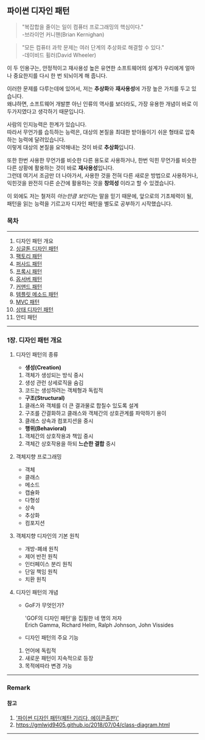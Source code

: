 ## 파이썬 디자인 패턴

> "복잡합을 줄이는 일이 컴퓨터 프로그래밍의 핵심이다."  
> -브라이언 커니핸(Brian Kernighan)

> "모든 컴퓨터 과학 문제는 여러 단계의 추상화로 해결할 수 있다."  
> -데이비드 휠러(David Wheeler)

이 두 인용구는, 안정적이고 재사용성 높은 유연한 소프트웨어의 설계가 우리에게 얼마나 중요한지를 다시 한 번 되뇌이게 해 줍니다.

이러한 문제를 다루는데에 있어서, 저는 **추상화**와 **재사용성**에 가장 높은 가치를 두고 있습니다.  
왜냐하면, 소프트웨어 개발뿐 아닌 인류의 역사를 보더라도, 가장 유용한 개념이 바로 이 두가지였다고 생각하기 때문입니다.

사람의 인지능력은 한계가 있습니다.  
따라서 무언가를 습득하는 능력은, 대상의 본질을 최대한 받아들이기 쉬운 형태로 압축하는 능력에 달려있습니다.  
이렇게 대상의 본질을 요약해내는 것이 바로 **추상화**입니다.

또한 한번 사용한 무언가를 비슷한 다른 용도로 사용하거나, 한번 익힌 무언가를 비슷한 다른 상황에 활용하는 것이 바로 **재사용성**입니다.  
그런데 여기서 조금만 더 나아가서, 사용한 것을 전혀 다른 새로운 방법으로 사용하거나, 익힌것을 완전히 다른 순간에 활용하는 것을 **창의성** 이라고 할 수 있겠습니다.

이 외에도 저는 철저히 *아는만큼 보인다*는 말을 믿기 때문에, 앞으로의 기초체력이 될, 패턴을 읽는 능력을 기르고자 디자인 패턴을 별도로 공부하기 시작했습니다.

### 목차

---

1. 디자인 패턴 개요
2. [싱글톤 디자인 패턴](https://github.com/HC-kang/Design_pattern_python/tree/master/02_singleton_pattern)
3. [팩토리 패턴](https://github.com/HC-kang/Design_pattern_python/tree/master/03_factory_pattern)
4. [퍼사드 패턴](https://github.com/HC-kang/Design_pattern_python/tree/master/04_facade_pattern)
5. [프록시 패턴](https://github.com/HC-kang/Design_pattern_python/tree/master/05_proxy_pattern)
6. [옵서버 패턴](https://github.com/HC-kang/Design_pattern_python/tree/master/06_observer_pattern)
7. [커맨드 패턴](https://github.com/HC-kang/Design_pattern_python/tree/master/07_command_pattern)
8. [템플릿 메소드 패턴](https://github.com/HC-kang/Design_pattern_python/tree/master/08_template_pattern)
9. [MVC 패턴](https://github.com/HC-kang/Design_pattern_python/tree/master/09_MVC_pattern)
10. [상태 디자인 패턴](https://github.com/HC-kang/Design_pattern_python/tree/master/10_state_pattern)
11. 안티 패턴

---

### 1장. 디자인 패턴 개요

1. 디자인 패턴의 종류

   - **생성(Creation)**

   1. 객체가 생성되는 방식 중시
   2. 생성 관런 상세로직을 숨김
   3. 코드는 생성하려는 객체형과 독립적

   - **구조(Structural)**

   1. 클래스와 객체를 더 큰 결과물로 합칠수 있도록 설계
   2. 구조를 간결화하고 클래스와 객체간의 상호관계를 파악하기 용이
   3. 클래스 상속과 컴포지션을 중시

   - **행위(Behavioral)**

   1. 객체간의 상호작용과 책임 중시
   2. 객체간 상호작용을 하되 **느슨한 결합** 중시

2. 객체지향 프로그래밍

   - 객체
   - 클래스
   - 메소드
   - 캡슐화
   - 다형성
   - 상속
   - 추상화
   - 컴포지션

3. 객체지향 디자인의 기본 원칙

   - 개방-폐쇄 원칙
   - 제어 반전 원칙
   - 인터페이스 분리 원칙
   - 단일 책임 원칙
   - 치환 원칙

4. 디자인 패턴의 개념

   - GoF가 무엇인가?

     'GOF의 디자인 패턴'을 집필한 네 명의 저자  
      Erich Gamma, Richard Helm, Ralph Johnson, John Vissides

   - 디자인 패턴의 주요 기능

   1. 언어에 독립적
   2. 새로운 패턴이 지속적으로 등장
   3. 목적에따라 변경 가능

---

### Remark

#### 참고

1. ['파이썬 디자인 패턴(체탄 기리다, 에이콘출판)'](http://www.kyobobook.co.kr/product/detailViewKor.laf?ejkGb=KOR&mallGb=KOR&barcode=9791161752440&orderClick=LAG&Kc=)
2. https://gmlwjd9405.github.io/2018/07/04/class-diagram.html

---

